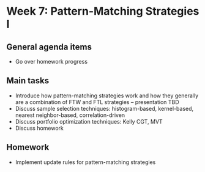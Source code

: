# Week 7: Pattern-Matching Strategies I

## General agenda items

- Go over homework progress

## Main tasks

- Introduce how pattern-matching strategies work and how they generally are a combination of FTW and FTL strategies – presentation TBD
- Discuss sample selection techniques: histogram-based, kernel-based, nearest neighbor-based, correlation-driven
- Discuss portfolio optimization techniques: Kelly CGT, MVT
- Discuss homework

## Homework

- Implement update rules for pattern-matching strategies
